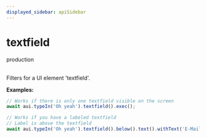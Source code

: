 ```yaml
---
displayed_sidebar: apiSidebar
---
```

# textfield
<span class="theme-doc-version-badge badge badge--success">production</span><br/><br/>

Filters for a UI element 'textfield'.

**Examples:**
```typescript
// Works if there is only one textfield visible on the screen
await aui.typeIn('Oh yeah').textfield().exec();

// Works if you have a labeled textfield
// Label is above the textfield
await aui.typeIn('Oh yeah').textfield().below().text().withText('E-Mail Address').exec();
```

